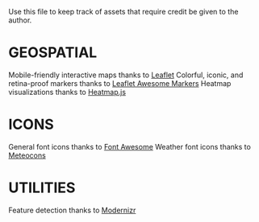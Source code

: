 Use this file to keep track of assets that require credit be given to the author.

GEOSPATIAL
============================================
Mobile-friendly interactive maps thanks to [Leaflet](http://leaflet.js/)
Colorful, iconic, and retina-proof markers thanks to [Leaflet Awesome Markers](https://github.com/lvoogdt/Leaflet.awesome-markers)
Heatmap visualizations thanks to [Heatmap.js](http://www.patrick-wied.at/static/heatmapjs/)

ICONS
============================================

General font icons thanks to [Font Awesome](http://fontawesome.io/)
Weather font icons thanks to [Meteocons](http://www.alessioatzeni.com/meteocons/)

UTILITIES
============================================

Feature detection thanks to [Modernizr](http://modernizr.com/)